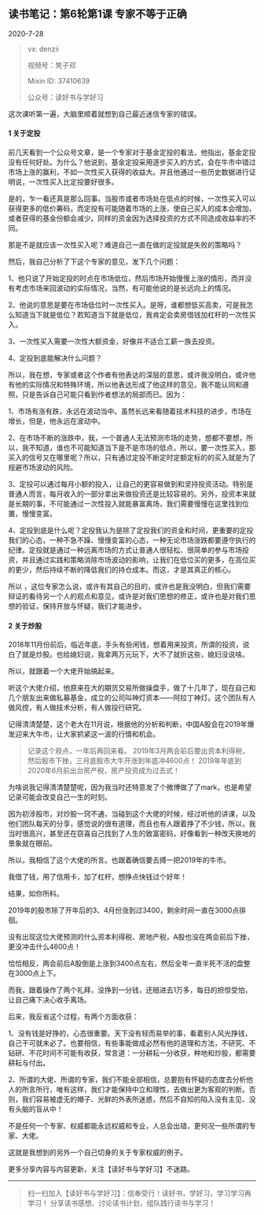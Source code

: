 ## 读书笔记：第6轮第1课 专家不等于正确

2020-7-28



> vx: denzii
>
> 视频号：凳子邓
>
> Mixin ID: 37410639
>
> 公众号：读好书与学好习



这次课听第一遍，大脑里顺着就想到自己最近迷信专家的错误。

#### 1 关于定投

前几天看到一个公众号文章，是一个专家对于基金定投的看法，他指出，基金定投没有任何好处。为什么？他说到，基金定投采用逐步买入的方式，会在牛市中错过市场上涨的赢利，不如一次性买入获得的收益大。并且他通过一些历史数据进行证明说，一次性买入比定投要好很多。

是的，乍一看还真是那么回事。当股市或者市场处在低点的时候，一次性买入可以获得更多的低价筹码，而定投有可能随着市场的上涨，使自己买入的成本会增加，或者获得的基金份额会减少。同样的资金因为选择投资的方式不同造成收益率的不同。

那是不是就应该一次性买入呢？难道自己一直在做的定投就是失败的策略吗？

然后，我自己分析了下这个专家的意见，发下几个问题：

1、他只说了开始定投的时点在市场低位，然后市场开始慢慢上涨的情形，而并没有考虑市场来回波动的实际情况，当然，有可能他说的是长远向上的情况。

2、他说的意思是要在市场低位时一次性买入。是呀，谁都想低买高卖，可是我怎么知道当下就是低位？若知道当下就是低位，我肯定会卖房借钱加杠杆的一次性买入。

3、一次性买入需要一次性大额资金，好像并不适合工薪一族去投资。

4、定投到底能解决什么问题？

所以，我在想，专家或者这个作者有他表达的深层的意思，或许我没明白，或许他有他的实际情况和特殊环境，所以他表达形成了他这样的意见，我不能认同和遵照，只是告诉自己可能只看到作者想法的局部而已。因为：

1、市场有涨有跌，永远在波动当中。虽然长远来看随着技术科技的进步，市场在增长，但是，他永远在波动中。

2、在市场不断的涨跌中，我，一个普通人无法预测市场的走势，想都不要想，所以，我不知道，谁也不可能知道当下是不是市场的低点，所以，要一次性买入，那买入的信号又在哪里呢？所以，只有通过定投不断定时定额定标的的买入就是为了规避市场波动的风险。

3、定投可以通过每月小额的投入，让自己的更容易做到和坚持投资活动。特别是普通人而言，每月收入的一部分拿出来做投资还是比较容易的。另外，投资本来就是长期的事，不可能通过一次性投入就能暴富离场，我们需要慢慢在这里找到位置，慢慢变富。

4、定投到底是什么呢？定投我认为是除了定投我们的资金和时间，更重要的定投我们的心态，一种不急不躁、慢慢变富的心态，一种无论市场涨跌都要遵守执行的纪律。定投就是通过一种远离市场的方式让普通人很轻松、很简单的参与市场投资，并且通过实践和策略消除市场波动的影响，让我们在低位买的更多，在高位买的更少，然后持续不断的降低我们的持仓成本。而这，才是其真正的核心。

所以 ，这位专家怎么说，或许有其自己的目的，或许也是我没明白，但我们需要辩证的看待另一个人的观点和意见，或许是对我们思想的修正，或许也是对我们思想的验证，保持开放与怀疑，我们才能进步。



#### 2 关于炒股

2018年11月份前后，临近年底，手头有些闲钱，想着用来投资，所谓的投资，说白了就是炒股。也给媳妇说，我拿两万元玩下，大不了就折这些，媳妇没说啥。

所以，就跟着一个大佬开始搞起来。

听这个大佬介绍，他原来在大的期货交易所做操盘手，做了十几年了，现在自己和几个朋友出来做私募基金，成立的公司叫神灯资本——阿拉丁神灯。这个团队有人做风控，有人做技术分析，有人做投行研究。

记得清清楚楚，这个老大在11月说，根据他的分析和判断，中国A股会在2019年爆发迎来大牛市，让大家抓紧这一波的行情和机会。

> 记录这个观点，一年后再回来看。
> 2019年3月两会前后要出资本利得税，然后股市下挫，三月底股市大牛开涨到年底冲4600点！
> 2019年年底到2020年6月前出台房产税，房产投资成为过去式！ 

为啥说我记得清清楚楚呢，因为我当时还特意发了个微博做了了mark，也是希望记录可能会改变自己一生的时刻。

因为初涉股市，对炒股一窍不通，当碰到这个大佬的时候，经过听他的讲课，以及他们团队每天的分享，感觉说的很有道理，而且也有人跟着挣了不少钱，所以，我当时很高兴，甚至还在窃喜自己找到了人生的致富密码，好像看到一种改天换地的景象就在眼前。

所以，我相信了这个大佬的所言。也跟着确信要去搏一把2019年的牛市。

我借了钱，用了信用卡，加了杠杆，想挣点快钱过个好年！

结果，如你所料。

2019年的股市除了开年后的3、4月份涨到过3400，剩余时间一直在3000点徘徊。

没有出现这位大佬预测的什么资本利得税、房地产税，A股也没在两会前后下挫，更没冲击什么4600点！

恰恰相反，两会前后A股倒是上涨到3400点左右，然后全年一直半死不活的盘整在3000点上下。

而我，跟着操作了两个礼拜，没挣到一分钱，还赔进去1万多，每日的担惊受怕，让自己痛下决心收手离场。

后来，我反省这个过程，有两个方面收获：

1、没有钱是好挣的，心态很重要。天下没有轻而易举的事，看着别人风光挣钱，自己干可就未必了。也要相信，有些事能做成必然有他的道理和方法，不研究、不钻研、不花时间不可能有收获，常言道：一分耕耘一分收获，种地和炒股，都需要耕耘与付出。

2、所谓的大佬、所谓的专家，我们不能全部相信，总要抱有怀疑的态度去分析他人的所言所行，唯有这样，我们才能保持中立和理性，去做出更为客观的判断。否则，我们容易被虚无的帽子、光鲜的外表所迷惑，然后不自知的陷入没有主见、没有头脑的盲从中！

不是任何一个专家、权威都能永远权威和专业，人总会出错，更何况一些所谓的专家、大佬。

这就是我想到的另外一个自己切身的关于专家权威的例子。



更多分享内容与内容更新，关注【读好书与学好习】不迷路。

------

> 扫一扫加入【读好书与学好习】：信奉受行！读好书，学好习，学习学习再学习！ 分享读书感想、讨论读书计划，组队践行读书与学习！

